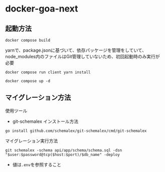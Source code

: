 # docker-goa-next

## 起動方法
```
docker compose build
```
yarnで、package.jsonに基づいて、依存パッケージを管理をしていて、node_modules内のファイルはGit管理していないため、初回起動時のみ実行が必要
```
docker compose run client yarn install
```
```
docker compose up -d
```

## マイグレーション方法
使用ツール
- git-schemalex
インストール方法
```
go install github.com/schemalex/git-schemalex/cmd/git-schemalex
```
マイグレーション実行方法
```
git schemalex -schema api/app/schema/schema.sql -dsn "$user:$password@tcp($host:$port)/$db_name" -deploy
```
* 値は`.env`を参照すること
